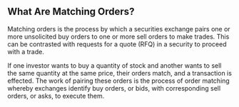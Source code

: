 ## What Are Matching Orders?

Matching orders is the process by which a securities exchange pairs one or more unsolicited buy orders to one or more sell orders to make trades. This can be contrasted with requests for a quote (RFQ) in a security to proceed with a trade.

If one investor wants to buy a quantity of stock and another wants to sell the same quantity at the same price, their orders match, and a transaction is effected. The work of pairing these orders is the process of order matching whereby exchanges identify buy orders, or bids, with corresponding sell orders, or asks, to execute them.